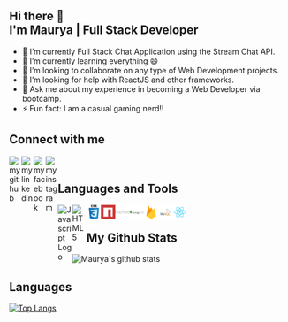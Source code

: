 ## Hi there 👋  <br/>I'm Maurya | Full Stack Developer

<!--
**maurya512/maurya512** is a ✨ _special_ ✨ repository because its `README.md` (this file) appears on your GitHub profile.

Here are some ideas to get you started: -->

- 🔭 I’m currently Full Stack Chat Application using the Stream Chat API.
- 🌱 I’m currently learning everything 😄
- 👯 I’m looking to collaborate on any type of Web Development projects.
- 🤔 I’m looking for help with ReactJS and other frameworks.
- 💬 Ask me about my experience in becoming a Web Developer via bootcamp.
- ⚡ Fun fact: I am a casual gaming nerd!!

## Connect with me
[<img align="left" alt="my github" width="22px" src="https://cdn.jsdelivr.net/npm/simple-icons@v3/icons/github.svg"/>](http://github.com/maurya512) 
[<img align="left" alt="my linkedin" width="22px" src="https://cdn.jsdelivr.net/npm/simple-icons@v3/icons/linkedin.svg"/>](https://www.linkedin.com/in/maurya-patel-1696a91b2/)
[<img align="left" alt="my facebook" width="22px" src="https://cdn.jsdelivr.net/npm/simple-icons@v3/icons/facebook.svg"/>](https://acebook.com/maurya512/)
[<img align="left" alt="my instagram" width="22px" src="https://cdn.jsdelivr.net/npm/simple-icons@v3/icons/instagram.svg"/>](https://instagram.com/maurya512/)
<br/>

## Languages and Tools
[<img align="left" alt="Javascript Logo" width="26px" src="https://cdn.jsdelivr.net/npm/programming-languages-logos/src/javascript/javascript.png">](https://www.javascript.com/)
[<img align="left" alt="HTML5" width="26px" src="https://cdn.jsdelivr.net/npm/programming-languages-logos/src/html/html.png">](https://developer.mozilla.org/en-US/docs/Web/HTML)
[<img align="left" alt="CSS3" width="26px" src="https://raw.githubusercontent.com/github/explore/80688e429a7d4ef2fca1e82350fe8e3517d3494d/topics/css/css.png">](https://developer.mozilla.org/en-US/docs/Web/CSS)
[<img align="left" alt="NPM" width="26px" src="https://raw.githubusercontent.com/github/explore/80688e429a7d4ef2fca1e82350fe8e3517d3494d/topics/npm/npm.png">](https://www.npmjs.com/)
[<img align="left" alt="Express" width="26px" src="https://raw.githubusercontent.com/github/explore/80688e429a7d4ef2fca1e82350fe8e3517d3494d/topics/express/express.png">](https://expressjs.com/)
[<img align="left" alt="MongoDB" width="26px" src="https://raw.githubusercontent.com/github/explore/80688e429a7d4ef2fca1e82350fe8e3517d3494d/topics/mongodb/mongodb.png">](https://www.mongodb.com/)
[<img align="left" alt="MongoDB" width="26px" src="https://raw.githubusercontent.com/github/explore/80688e429a7d4ef2fca1e82350fe8e3517d3494d/topics/firebase/firebase.png">](https://firebase.google.com/?gclid=Cj0KCQiAkuP9BRCkARIsAKGLE8WJy-oJ6TQRs7DGaX4geQTsCF8EBIp0_VgD1-MZKjCM6Vr6ZYVkgYYaAlVcEALw_wcB)
[<img align="left" alt="MongoDB" width="26px" src="https://raw.githubusercontent.com/github/explore/80688e429a7d4ef2fca1e82350fe8e3517d3494d/topics/mysql/mysql.png">](https://www.mysql.com)
[<img align="left" alt="MongoDB" width="26px" src="https://raw.githubusercontent.com/github/explore/80688e429a7d4ef2fca1e82350fe8e3517d3494d/topics/react/react.png">](https://reactjs.org)
<br/>


## My Github Stats
![Maurya's github stats](https://github-readme-stats.vercel.app/api?username=maurya512&show_icons=true&theme=gotham)

## Languages 
[![Top Langs](https://github-readme-stats.vercel.app/api/top-langs/?username=maurya512&layout=compact&theme=gotham)](https://github.com/maurya512/github-readme-stats)

